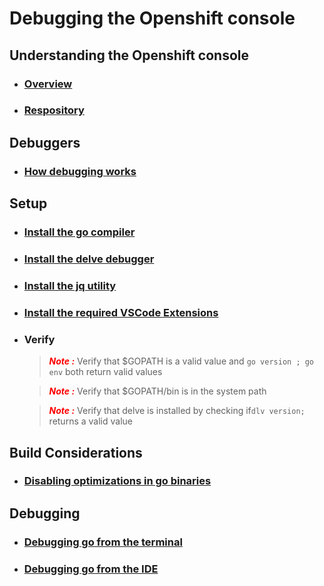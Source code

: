 # Debugging the Openshift console
## Understanding the Openshift console
- ### [Overview](console-overview.md)
- ### [Respository](console-git-repository-structure.md)
## Debuggers
- ### [How debugging works](how-debugging-works.md)
## Setup
- ### [Install the go compiler](installing-go.md)
- ### [Install the delve debugger](installing-delve.md)
- ### [Install the jq utility](install-jq.md)
- ### [Install the required VSCode Extensions](install-vscode-extensions.md)
- ### Verify
  > <span style="color:red;">***Note :***</span> Verify that $GOPATH is a valid value and ``` go version ; go env ``` both return valid values

  > <span style="color:red;">***Note :***</span> Verify that $GOPATH/bin is in the system path

  > <span style="color:red;">***Note :***</span> Verify that delve is installed  by checking if``` dlv version; ``` returns a valid value
## Build Considerations
- ### [Disabling optimizations in go binaries](building-go-for-debugging.md)
## Debugging
- ### [Debugging go from the terminal](debugging-go-from-the-terminal.md)
- ### [Debugging go from the IDE]()